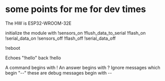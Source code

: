 # some points for me for dev times

The HW is ESP32-WROOM-32E

initialize the module with
!sensors_on
!flush_data_to_serial
!flash_on
!serial_data_on
!sensors_off
!flash_off
!serial_data_off

!reboot

Echoes "!hello" back
!hello

A command begins with !
An answer begins with ?
Ignore messages which begin "--" these are debug messages begin with --